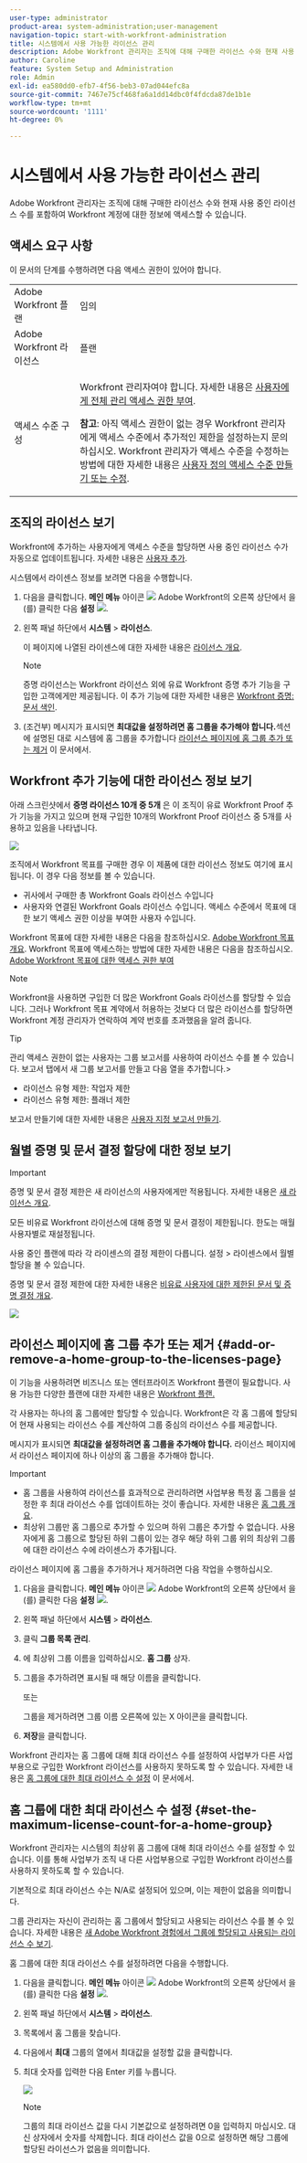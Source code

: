 ```yaml
---
user-type: administrator
product-area: system-administration;user-management
navigation-topic: start-with-workfront-administration
title: 시스템에서 사용 가능한 라이선스 관리
description: Adobe Workfront 관리자는 조직에 대해 구매한 라이선스 수와 현재 사용 중인 라이선스 수를 포함하여 Workfront 계정에 대한 정보에 액세스할 수 있습니다.
author: Caroline
feature: System Setup and Administration
role: Admin
exl-id: ea580dd0-efb7-4f56-beb3-07ad044efc8a
source-git-commit: 7467e75cf468fa6a1dd14dbc0f4fdcda87de1b1e
workflow-type: tm+mt
source-wordcount: '1111'
ht-degree: 0%

---
```


# 시스템에서 사용 가능한 라이선스 관리

Adobe Workfront 관리자는 조직에 대해 구매한 라이선스 수와 현재 사용 중인 라이선스 수를 포함하여 Workfront 계정에 대한 정보에 액세스할 수 있습니다.

## 액세스 요구 사항

이 문서의 단계를 수행하려면 다음 액세스 권한이 있어야 합니다.

<table style="table-layout:auto">
 <col> 
 <col> 
 <tbody> 
  <tr> 
   <td role="rowheader">Adobe Workfront 플랜</td> 
   <td>임의</td> 
  </tr> 
  <tr> 
   <td role="rowheader">Adobe Workfront 라이선스</td> 
   <td>플랜</td> 
  </tr> 
  <tr> 
   <td role="rowheader">액세스 수준 구성</td> 
   <td> <p>Workfront 관리자여야 합니다. 자세한 내용은 <a href="../../administration-and-setup/add-users/configure-and-grant-access/grant-a-user-full-administrative-access.md" class="MCXref xref">사용자에게 전체 관리 액세스 권한 부여</a>.</p> <p><b>참고</b>: 아직 액세스 권한이 없는 경우 Workfront 관리자에게 액세스 수준에서 추가적인 제한을 설정하는지 문의하십시오. Workfront 관리자가 액세스 수준을 수정하는 방법에 대한 자세한 내용은 <a href="../../administration-and-setup/add-users/configure-and-grant-access/create-modify-access-levels.md" class="MCXref xref">사용자 정의 액세스 수준 만들기 또는 수정</a>.</p> </td> 
  </tr> 
 </tbody> 
</table>

## 조직의 라이선스 보기

Workfront에 추가하는 사용자에게 액세스 수준을 할당하면 사용 중인 라이선스 수가 자동으로 업데이트됩니다. 자세한 내용은 [사용자 추가](../../administration-and-setup/add-users/create-and-manage-users/add-users.md).

시스템에서 라이센스 정보를 보려면 다음을 수행합니다.

1. 다음을 클릭합니다. **메인 메뉴** 아이콘 ![](assets/main-menu-icon.png) Adobe Workfront의 오른쪽 상단에서 을(를) 클릭한 다음 **설정** ![](assets/gear-icon-settings.png).

1. 왼쪽 패널 하단에서 **시스템** > **라이선스**.

   이 페이지에 나열된 라이센스에 대한 자세한 내용은 [라이선스 개요](../../administration-and-setup/add-users/access-levels-and-object-permissions/wf-licenses.md).

   >[!NOTE]
   >
   >증명 라이선스는 Workfront 라이선스 외에 유료 Workfront 증명 추가 기능을 구입한 고객에게만 제공됩니다. 이 추가 기능에 대한 자세한 내용은 [Workfront 증명: 문서 색인](../../workfront-proof/workfront-proof.md).

1. (조건부) 메시지가 표시되면 **최대값을 설정하려면 홈 그룹을 추가해야 합니다.**&#x200B;섹션에 설명된 대로 시스템에 홈 그룹을 추가합니다 [라이선스 페이지에 홈 그룹 추가 또는 제거](#add-or-remove-a-home-group-to-the-licenses-page) 이 문서에서.

## Workfront 추가 기능에 대한 라이선스 정보 보기

아래 스크린샷에서 **증명 라이선스 10개 중 5개** 은 이 조직이 유료 Workfront Proof 추가 기능을 가지고 있으며 현재 구입한 10개의 Workfront Proof 라이선스 중 5개를 사용하고 있음을 나타냅니다.

![](assets/updated-licenses-page.png)

조직에서 Workfront 목표를 구매한 경우 이 제품에 대한 라이선스 정보도 여기에 표시됩니다. 이 경우 다음 정보를 볼 수 있습니다.

* 귀사에서 구매한 총 Workfront Goals 라이선스 수입니다
* 사용자와 연결된 Workfront Goals 라이선스 수입니다. 액세스 수준에서 목표에 대한 보기 액세스 권한 이상을 부여한 사용자 수입니다.

Workfront 목표에 대한 자세한 내용은 다음을 참조하십시오. [Adobe Workfront 목표 개요](../../workfront-goals/goal-management/wf-goals-overview.md). Workfront 목표에 액세스하는 방법에 대한 자세한 내용은 다음을 참조하십시오. [Adobe Workfront 목표에 대한 액세스 권한 부여](../../administration-and-setup/add-users/configure-and-grant-access/grant-access-goals.md)

>[!NOTE]
>
>Workfront을 사용하면 구입한 더 많은 Workfront Goals 라이선스를 할당할 수 있습니다. 그러나 Workfront 목표 계약에서 허용하는 것보다 더 많은 라이선스를 할당하면 Workfront 계정 관리자가 연락하여 계약 번호를 초과했음을 알려 줍니다.
>

<!--
If an organization has other paid add-on products, their license information also displays here. If the organization doesn't have any paid add-on products, nothing displays here. (Drafted this because not sure this is accurate: Scenario Planner is an add-on product and its licenses are not displayed there.)
-->

>[!TIP]
>
>관리 액세스 권한이 없는 사용자는 그룹 보고서를 사용하여 라이선스 수를 볼 수 있습니다. 보고서 탭에서 새 그룹 보고서를 만들고 다음 열을 추가합니다.>
>* 라이선스 유형 제한: 작업자 제한
>* 라이선스 유형 제한: 플래너 제한
>
>보고서 만들기에 대한 자세한 내용은 [사용자 지정 보고서 만들기](../../reports-and-dashboards/reports/creating-and-managing-reports/create-custom-report.md).
>

## 월별 증명 및 문서 결정 할당에 대한 정보 보기

>[!IMPORTANT]
>
>증명 및 문서 결정 제한은 새 라이선스의 사용자에게만 적용됩니다. 자세한 내용은 [새 라이선스 개요](/help/quicksilver/administration-and-setup/add-users/how-access-levels-work/licenses-overview.md).

모든 비유료 Workfront 라이선스에 대해 증명 및 문서 결정이 제한됩니다. 한도는 매월 사용자별로 재설정됩니다.

사용 중인 플랜에 따라 각 라이센스의 결정 제한이 다릅니다. 설정 > 라이센스에서 월별 할당을 볼 수 있습니다.

증명 및 문서 결정 제한에 대한 자세한 내용은 [비유료 사용자에 대한 제한된 문서 및 증명 결정 개요](/help/quicksilver/review-and-approve-work/proof-doc-decision-limits.md).

![](assets/monthly-decision-allotment.png)

## 라이선스 페이지에 홈 그룹 추가 또는 제거 {#add-or-remove-a-home-group-to-the-licenses-page}

이 기능을 사용하려면 비즈니스 또는 엔터프라이즈 Workfront 플랜이 필요합니다. 사용 가능한 다양한 플랜에 대한 자세한 내용은 [Workfront 플랜.](https://www.workfront.com/plans)

각 사용자는 하나의 홈 그룹에만 할당할 수 있습니다. Workfront은 각 홈 그룹에 할당되어 현재 사용되는 라이선스 수를 계산하여 그룹 중심의 라이선스 수를 제공합니다.

메시지가 표시되면 **최대값을 설정하려면 홈 그룹을 추가해야 합니다.** 라이선스 페이지에서 라이선스 페이지에 하나 이상의 홈 그룹을 추가해야 합니다.

>[!IMPORTANT]
>
>* 홈 그룹을 사용하여 라이선스를 효과적으로 관리하려면 사업부용 특정 홈 그룹을 설정한 후 최대 라이선스 수를 업데이트하는 것이 좋습니다. 자세한 내용은 [홈 그룹 개요](../../administration-and-setup/manage-groups/groups-overview/home-groups.md).
>* 최상위 그룹만 홈 그룹으로 추가할 수 있으며 하위 그룹은 추가할 수 없습니다. 사용자에게 홈 그룹으로 할당된 하위 그룹이 있는 경우 해당 하위 그룹 위의 최상위 그룹에 대한 라이선스 수에 라이센스가 추가됩니다.
>

라이선스 페이지에 홈 그룹을 추가하거나 제거하려면 다음 작업을 수행하십시오.

1. 다음을 클릭합니다. **메인 메뉴** 아이콘 ![](assets/main-menu-icon.png) Adobe Workfront의 오른쪽 상단에서 을(를) 클릭한 다음 **설정** ![](assets/gear-icon-settings.png).

1. 왼쪽 패널 하단에서 **시스템** > **라이선스**.

1. 클릭 **그룹 목록 관리**.
1. 에 최상위 그룹 이름을 입력하십시오. **홈 그룹** 상자.
1. 그룹을 추가하려면 표시될 때 해당 이름을 클릭합니다.

   또는

   그룹을 제거하려면 그룹 이름 오른쪽에 있는 X 아이콘을 클릭합니다.

1. **저장**&#x200B;을 클릭합니다.

Workfront 관리자는 홈 그룹에 대해 최대 라이선스 수를 설정하여 사업부가 다른 사업부용으로 구입한 Workfront 라이선스를 사용하지 못하도록 할 수 있습니다. 자세한 내용은 [홈 그룹에 대한 최대 라이선스 수 설정](#set-the-maximum-license-count-for-a-home-group) 이 문서에서.

## 홈 그룹에 대한 최대 라이선스 수 설정 {#set-the-maximum-license-count-for-a-home-group}

Workfront 관리자는 시스템의 최상위 홈 그룹에 대해 최대 라이선스 수를 설정할 수 있습니다. 이를 통해 사업부가 조직 내 다른 사업부용으로 구입한 Workfront 라이선스를 사용하지 못하도록 할 수 있습니다.

기본적으로 최대 라이선스 수는 N/A로 설정되어 있으며, 이는 제한이 없음을 의미합니다.

그룹 관리자는 자신이 관리하는 홈 그룹에서 할당되고 사용되는 라이선스 수를 볼 수 있습니다. 자세한 내용은 [새 Adobe Workfront 경험에서 그룹에 할당되고 사용되는 라이선스 수 보기](../../administration-and-setup/manage-groups/create-and-manage-groups/view-number-licenses-allocated-used-group.md).

홈 그룹에 대한 최대 라이선스 수를 설정하려면 다음을 수행합니다.

1. 다음을 클릭합니다. **메인 메뉴** 아이콘 ![](assets/main-menu-icon.png) Adobe Workfront의 오른쪽 상단에서 을(를) 클릭한 다음 **설정** ![](assets/gear-icon-settings.png).

1. 왼쪽 패널 하단에서 **시스템** > **라이선스**.

1. 목록에서 홈 그룹을 찾습니다.
1. 다음에서 **최대** 그룹의 열에서 최대값을 설정할 값을 클릭합니다.
1. 최대 숫자를 입력한 다음 Enter 키를 누릅니다.

   ![](assets/updated-max.png)

   >[!NOTE]
   >
   >그룹의 최대 라이선스 값을 다시 기본값으로 설정하려면 0을 입력하지 마십시오. 대신 상자에서 숫자를 삭제합니다. 최대 라이선스 값을 0으로 설정하면 해당 그룹에 할당된 라이선스가 없음을 의미합니다.
